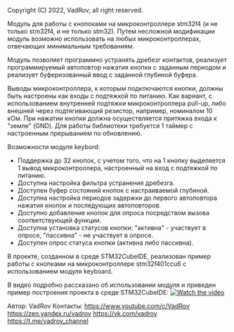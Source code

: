 Copyright (C) 2022, VadRov, all right reserved.

Модуль для работы с кнопоками на микроконтроллере stm32f4 (и не только stm32f4, и не только stm32).
Путем несложной модификации модуль возможно использовать на любых микроконтроллерах, отвечающих минимальным требованиям.

Модуль позволяет программно устранять дребезг контактов, реализует программируемый автоповтор нажатия кнопки с заданным периодом и реализует
буферизованный ввод с заданной глубиной буфера.

Выводы микроконтроллера, к которым подключаются кнопки, должны быть настроены как входы с подтяжкой по питанию. Как вариант, с использованием
внутренней подтяжки микроконтроллера pull-up, либо внешней через подтягивающий резистор, например, номиналом 10 кОм.
При нажатии кнопки должна осуществляется притяжка входа к "земле" (GND).
Для работы библиотеки требуется 1 таймер с настроенным прерыванием по обновлению.

Возможности модуля keybord:
- Поддержка до 32 кнопок, с учетом того, что на 1 кнопку выделяется 1 вывод микроконтроллера,
настроенный на вход с подтяжкой по питанию.
- Доступна настройка фильтра устранения дребезга.
- Доступен буфер состояний кнопок с настраиваемой глубиной.
- Доступна настройка периодов задержки до первого автоповтора нажатия кнопок и последующих автоповторов.
- Доступно добавление кнопок для опроса посредством вызова соответствующей функции.
- Доступна установка статусов кнопки: "активна" - участвует в опросе, "пассивна" - не участвует в опросе.
- Доступен опрос статуса кнопки (активна либо пассивна).

В проекте, созданном в среде STM32CubeIDE, реализован пример работы с кнопками на микроконтроллере stm32f401ccu6 с использованием 
модуля keyboard.

В видео подробно рассказано об использовании модуля и приведен пример построения проекта в среде STM32CubeIDE:
 [![Watch the video](https://img.youtube.com/vi/e-w5HS75neg/maxresdefault.jpg)](https://youtu.be/e-w5HS75neg)

Автор: VadRov
Контакты:
https://www.youtube.com/c/VadRov
https://zen.yandex.ru/vadrov
https://vk.com/vadrov
https://t.me/vadrov_channel

